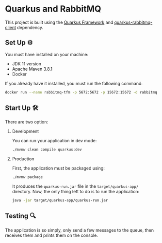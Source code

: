 # Quarkus and RabbitMQ

This project is built using the [Quarkus Framework](https://quarkus.io/) and [quarkus-rabbitmq-client](https://github.com/quarkiverse/quarkus-rabbitmq-client) dependency.

## Set Up ⚙

You must have installed on your machine:
* JDK 11 version
* Apache Maven 3.8.1
* Docker

If you already have it installed, you must run the following command:

```bash
docker run --name rabbitmq-tfm -p 5672:5672 -p 15672:15672 -d rabbitmq:3.9.8-management
```

## Start Up 🛠

There are two option:

1. Development

    You can run your application in dev mode:

    ```bash
    ./mvnw clean compile quarkus:dev
    ```

2. Production

    First, the application must be packaged using:

    ```bash
    ./mvnw package
    ```

    It produces the `quarkus-run.jar` file in the `target/quarkus-app/` directory. Now, the only thing left to do is to run the application:

    ```bash
    java -jar target/quarkus-app/quarkus-run.jar
    ```

## Testing 🔍

The application is so simply, only send a few messages to the queue, then receives them and prints them on the console.